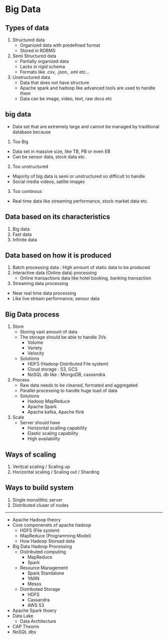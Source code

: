 # Big Data

## Types of data 
1. Structured data
    - Organized data with predefined format
    - Stored in RDBMS
2. Semi Structured data
     - Partially organized data
     - Lacks in rigid schema
     - Formats like .csv, .json, .xml etc...
3. Unstructured data
     - Data that does not have structure
     - Apache spark and hadoop like advanced tools are used to handle them
     - Data can be image, video, text, raw docs etc

## big data
- Data set that are extremely large and cannot be managed by traditional database because
1. Too Big
  - Data set in massive size, like TB, PB or even EB
  - Can be sensor data, stock data etc.
2. Too unstructured
  - Majority of big data is semi or unstructured so difficult to handle
  - Social media videos, satlite images
3. Too continous
  - Real time data like streaming performance, stock market data etc.

## Data based on its characteristics
1. Big data
2. Fast data
3. Infinite data

## Data based on how it is produced
1. Batch processing data : High amount of static data to be produced
2. Interactive data (Online data) processing
   - Online transactions data like hotel booking, banking transaction
3. Streaming data processing
  - Near real time data processing
  - Like live stream performance, sensor data

## Big Data process
1. Store
     - Storing vast amount of data
     - The storage should be able to handle 3Vs
       - Volume
       - Variety
       - Velocity
     - Solutions
       - HDFS (Hadoop Distributed File system)
       - Cloud storage : S3, GCS
       - NoSQL db like : MongoDB, cassendra
2. Process
     - Raw data needs to be cleaned, formated and aggregated
     - Parallel processing to handle huge load of data
     - Solutions
       - Hadoop MapReduce
       - Apache Spark
       - Apache kafka, Apache flink
3. Scale
     - Server should have
       - Horizontal scalling capability
       - Elastic scaling capability
       - High availability 

## Ways of scaling 
1. Veritcal scaling / Scaling up
2. Horizontal scaling / Scaling out / Sharding 

## Ways to build system
1. Single monolithic server
2. Distributed cluser of nodes 

---------------------------------------------------
- Apache Hadoop theory
- Core componenets of apache hadoop
  - HDFS (File system)
  - MapReduce (Programming Model)
  - How Hadoop Storead data
- Big Data Hadoop Processing
  - Distributed computing
    - MapReduce
    - Spark
  - Resource Management
    - Spark Standalone
    - YARN
    - Mesos
  - Distributed Storage
    - HDFS
    - Cassandra
    - AWS S3
- Apache Spark thoery
- Data Lake
  - Data Architecture
- CAP Theorm
- NoSQL dbs
